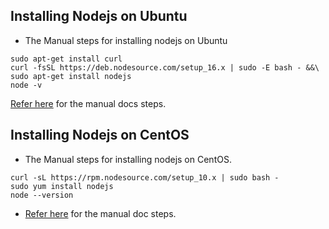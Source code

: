 Installing Nodejs on Ubuntu 
----------------------------

* The Manual steps for installing nodejs on Ubuntu
    
```
sudo apt-get install curl
curl -fsSL https://deb.nodesource.com/setup_16.x | sudo -E bash - &&\
sudo apt-get install nodejs
node -v 
```
[Refer here](https://www.educative.io/answers/how-to-install-nodejs-on-ubuntu) for the manual docs steps.

Installing Nodejs on CentOS
---------------------------

* The Manual steps for installing nodejs on CentOS.

```
curl -sL https://rpm.nodesource.com/setup_10.x | sudo bash -
sudo yum install nodejs
node --version
```
* [Refer here](https://linuxize.com/post/how-to-install-node-js-on-centos-7/) for the manual doc steps.





